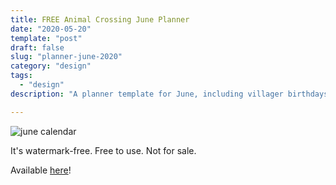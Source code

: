 ```yaml
---
title: FREE Animal Crossing June Planner
date: "2020-05-20"
template: "post"
draft: false
slug: "planner-june-2020"
category: "design"
tags:
  - "design"
description: "A planner template for June, including villager birthdays"

---
```


![june calendar](/media/june.jpg)

It's watermark-free. Free to use. Not for sale.

Available [here](/media/june.pdf)!
